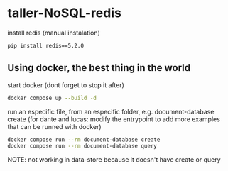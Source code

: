 # taller-NoSQL-redis

install redis (manual instalation)
```bash
pip install redis==5.2.0
```

## Using docker, the best thing in the world
start docker (dont forget to stop it after)
```bash
docker compose up --build -d
```

run an especific file, from an especific folder, e.g. document-database create (for dante and lucas: modify the entrypoint to add more examples that can be runned with docker)
```bash
docker compose run --rm document-database create
docker compose run --rm document-database query
```
NOTE: not working in data-store because it doesn't have create or query